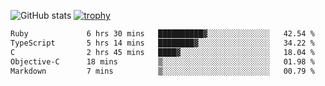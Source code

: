 ![GitHub stats](https://github-readme-stats.vercel.app/api?username=ksk001100&show_icons=true&theme=tokyonight)
[![trophy](https://github-profile-trophy.vercel.app/?username=ksk001100&theme=onedark)](https://github.com/ryo-ma/github-profile-trophy)

<!--START_SECTION:waka-->

```txt
Ruby             6 hrs 30 mins   ██████████▓░░░░░░░░░░░░░░   42.54 %
TypeScript       5 hrs 14 mins   ████████▓░░░░░░░░░░░░░░░░   34.22 %
C                2 hrs 45 mins   ████▓░░░░░░░░░░░░░░░░░░░░   18.04 %
Objective-C      18 mins         ▒░░░░░░░░░░░░░░░░░░░░░░░░   01.98 %
Markdown         7 mins          ▒░░░░░░░░░░░░░░░░░░░░░░░░   00.79 %
```

<!--END_SECTION:waka-->
